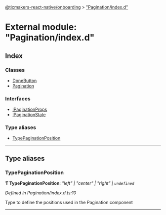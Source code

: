 [@ticmakers-react-native/onboarding](../README.md) > ["Pagination/index.d"](../modules/_pagination_index_d_.md)

# External module: "Pagination/index.d"

## Index

### Classes

* [DoneButton](../classes/_pagination_index_d_.donebutton.md)
* [Pagination](../classes/_pagination_index_d_.pagination.md)

### Interfaces

* [IPaginationProps](../interfaces/_pagination_index_d_.ipaginationprops.md)
* [IPaginationState](../interfaces/_pagination_index_d_.ipaginationstate.md)

### Type aliases

* [TypePaginationPosition](_pagination_index_d_.md#typepaginationposition)

---

## Type aliases

<a id="typepaginationposition"></a>

###  TypePaginationPosition

**Ƭ TypePaginationPosition**: *"left" \| "center" \| "right" \| `undefined`*

*Defined in Pagination/index.d.ts:10*

Type to define the positions used in the Pagination component

___

